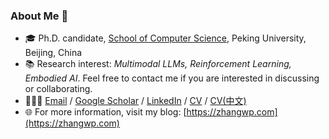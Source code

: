 ### About Me 🙌 

- 🎓 Ph.D. candidate, [School of Computer Science](https://cs.pku.edu.cn/), Peking University, Beijing, China
- 📚 Research interest: *Multimodal LLMs, Reinforcement Learning, Embodied AI*. Feel free to contact me if you are interested in discussing or collaborating.
- 🧑🏻‍💻 [Email](mailto:zawnpn@gmail.com) / [Google Scholar](https://scholar.google.com/citations?hl=en&user=_IKNf9EAAAAJ&view_op=list_works&sortby=pubdate) / [LinkedIn](https://www.linkedin.com/in/zawnpn/) / [CV](https://zhangwp.com/files/CV/CV_EN.pdf) / [CV(中文)](https://zhangwp.com/files/CV/CV_CN.pdf)
- 🌐 For more information, visit my blog: [https://zhangwp.com](https://zhangwp.com)
